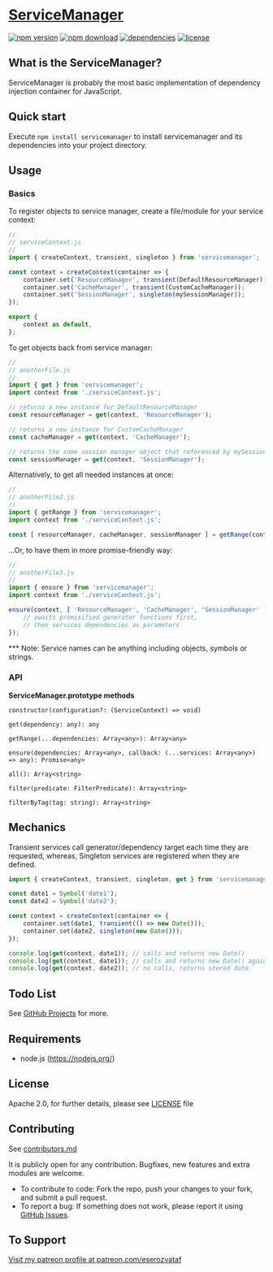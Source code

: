 # [ServiceManager](https://github.com/eserozvataf/servicemanager)

[![npm version][npm-image]][npm-url]
[![npm download][download-image]][npm-url]
[![dependencies][dep-image]][dep-url]
[![license][license-image]][license-url]


## What is the ServiceManager?

ServiceManager is probably the most basic implementation of dependency injection container for JavaScript.


## Quick start

Execute `npm install servicemanager` to install servicemanager and its dependencies into your project directory.


## Usage

### Basics

To register objects to service manager, create a file/module for your service context:

```js
//
// serviceContext.js
//
import { createContext, transient, singleton } from 'servicemanager';

const context = createContext(container => {
    container.set('ResourceManager', transient(DefaultResourceManager));
    container.set('CacheManager', transient(CustomCacheManager));
    container.set('SessionManager', singleton(mySessionManager));
});

export {
    context as default,
};
```

To get objects back from service manager:

```js
//
// anotherFile.js
//
import { get } from 'servicemanager';
import context from './serviceContext.js';

// returns a new instance for DefaultResourceManager
const resourceManager = get(context, 'ResourceManager');

// returns a new instance for CustomCacheManager
const cacheManager = get(context, 'CacheManager');

// returns the same session manager object that referenced by mySessionManager
const sessionManager = get(context, 'SessionManager');
```

Alternatively, to get all needed instances at once:

```js
//
// anotherFile2.js
//
import { getRange } from 'servicemanager';
import context from './serviceContext.js';

const [ resourceManager, cacheManager, sessionManager ] = getRange(context, 'ResourceManager', 'CacheManager', 'SessionManager');
```

...Or, to have them in more promise-friendly way:

```js
//
// anotherFile3.js
//
import { ensure } from 'servicemanager';
import context from './serviceContext.js';

ensure(context, [ 'ResourceManager', 'CacheManager', 'SessionManager' ], (resourceManager, cacheManager, sessionManager) => {
    // awaits promisified generator functions first,
    // then services dependencies as parameters
});
```

*** Note: Service names can be anything including objects, symbols or strings.


### API

**ServiceManager.prototype methods**

```
constructor(configuration?: (ServiceContext) => void)

get(dependency: any): any

getRange(...dependencies: Array<any>): Array<any>

ensure(dependencies: Array<any>, callback: (...services: Array<any>) => any): Promise<any>

all(): Array<string>

filter(predicate: FilterPredicate): Array<string>

filterByTag(tag: string): Array<string>
```


## Mechanics

Transient services call generator/dependency target each time they are requested,
whereas, Singleton services are registered when they are defined.

```js
import { createContext, transient, singleton, get } from 'servicemanager';

const date1 = Symbol('date1');
const date2 = Symbol('date2');

const context = createContext(container => {
    container.set(date1, transient(() => new Date()));
    container.set(date2, singleton(new Date()));
});

console.log(get(context, date1)); // calls and returns new Date()
console.log(get(context, date1)); // calls and returns new Date() again,
console.log(get(context, date2)); // no calls, returns stored date.
```


## Todo List

See [GitHub Projects](https://github.com/eserozvataf/servicemanager/projects) for more.


## Requirements

* node.js (https://nodejs.org/)


## License

Apache 2.0, for further details, please see [LICENSE](LICENSE) file


## Contributing

See [contributors.md](contributors.md)

It is publicly open for any contribution. Bugfixes, new features and extra modules are welcome.

* To contribute to code: Fork the repo, push your changes to your fork, and submit a pull request.
* To report a bug: If something does not work, please report it using [GitHub Issues](https://github.com/eserozvataf/servicemanager/issues).


## To Support

[Visit my patreon profile at patreon.com/eserozvataf](https://www.patreon.com/eserozvataf)


[npm-image]: https://img.shields.io/npm/v/servicemanager.svg?style=flat-square
[npm-url]: https://www.npmjs.com/package/servicemanager
[download-image]: https://img.shields.io/npm/dt/servicemanager.svg?style=flat-square
[dep-image]: https://img.shields.io/david/eserozvataf/servicemanager.svg?style=flat-square
[dep-url]: https://github.com/eserozvataf/servicemanager
[license-image]: https://img.shields.io/npm/l/servicemanager.svg?style=flat-square
[license-url]: https://github.com/eserozvataf/servicemanager/blob/master/LICENSE
